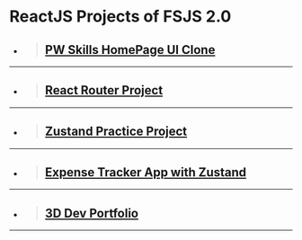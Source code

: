 # ReactJS Projects of FSJS 2.0

- > ## [PW Skills HomePage UI Clone](https://github.com/yashPundhir/PW_Skills_HomePage_UI_Clone)

---

- > ## [React Router Project](https://github.com/yashPundhir/React_Router_Practice_Project)

---

- > ## [Zustand Practice Project](https://github.com/yashPundhir/Zustand_Practice_Project)

---

- > ## [Expense Tracker App with Zustand](https://github.com/yashPundhir/Expense_Tracker_App_With_Zustand)

---

- > ## [3D Dev Portfolio](https://github.com/yashPundhir/3D_Dev_Portfolio)

---
